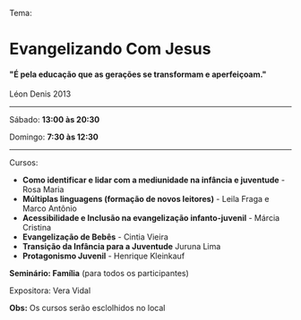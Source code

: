 Tema:
# Evangelizando Com Jesus
#### "É pela educação que as gerações se transformam e aperfeiçoam."
Léon Denis 2013

------


Sábado: **13:00 às 20:30**

Domingo: **7:30 às 12:30**

------


Cursos:
- **Como identificar e lidar com a mediunidade na infância e juventude** - Rosa Maria
- **Múltiplas linguagens (formação de novos leitores)** - Leila Fraga e Marco Antônio
- **Acessibilidade e Inclusão na evangelização infanto-juvenil** - Márcia Cristina
- **Evangelização de Bebês** - Cintia Vieira
- **Transição da Infância para a Juventude** Juruna Lima
- **Protagonismo Juvenil** - Henrique Kleinkauf


**Seminário: Família** (para todos os participantes)

Expositora: Vera Vidal


**Obs:** Os cursos serão esclolhidos no local

